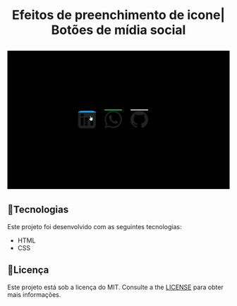 

<h1 align="center">
Efeitos de preenchimento de icone| Botões de mídia social <br>
</h1>

<h2 align="center">
<img src="github/efeito.gif" alt="preenchimento" width="750">
</h2>

## :rocket:**Tecnologias**
Este projeto foi desenvolvido com as seguintes tecnologias:
*  HTML
*  CSS

## :pencil:**Licença**
Este projeto está sob a licença do MIT. Consulte a the [LICENSE](https://github.com/LuisRobertoAntunes/Efeitos-de-preenchimento-de-icone/blob/LuisRobertoAntunes-Redme.md/LICENSE) para obter mais informações.
